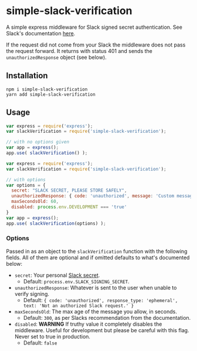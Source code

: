 # simple-slack-verification
A simple express middleware for Slack signed secret authentication. See Slack's documentation [here](https://api.slack.com/docs/verifying-requests-from-slack).

If the request did not come from your Slack the middleware does not pass the request forward. It returns with status 401 and sends the `unauthorizedResponse` object (see below).

## Installation
```
npm i simple-slack-verification
yarn add simple-slack-verification
```

## Usage
```js
var express = require('express');
var slackVerification = require('simple-slack-verification');

// with no options given
var app = express();
app.use( slackVerification() );
```

```js
var express = require('express');
var slackVerification = require('simple-slack-verification');

// with options
var options = {
  secret: "SLACK SECRET, PLEASE STORE SAFELY",
  unauthorizedResponse: { code: 'unauthorized', message: 'Custom message' },
  maxSecondsOld: 60,
  disabled: process.env.DEVELOPMENT === 'true'
}
var app = express();
app.use( slackVerification(options) );
```

### Options
Passed in as an object to the `slackVerification` function with the following fields. All of them are optional and if omitted defaults to what's documented below:
- `secret`: Your personal [Slack secret](https://api.slack.com/docs/verifying-requests-from-slack#signing_secrets_admin_page).
  - Default: `process.env.SLACK_SIGNING_SECRET`.
- `unauthorizedResponse`: Whatever is sent to the user when unable to verify signing.
  - Default: `{ code: 'unauthorized', response_type: 'ephemeral', text: 'Not an authorized Slack request.' }`
- `maxSecondsOld`: The max age of the message you allow, in seconds.
  - Default: `300`, as per Slacks recommendation from the documentation.
- `disabled`: **WARNING** If truthy value it completely disables the middleware. Useful for development but please be careful with this flag. Never set to true in production.
  - Default: `false`
